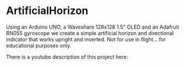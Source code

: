 # ArtificialHorizon

Using an Arduino UNO, a Waveshare 128x128 1.5" OLED and an Adafruit BN055 gyroscope we create a simple artificial horizon 
and directional indicator that works upright and inverted. Not for use in flight... for educational purposes only.

There is a youtube description of this project here: <link TBA>
